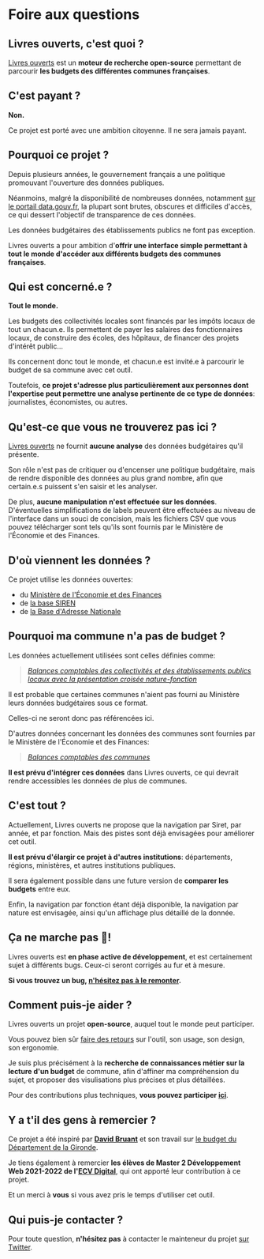 # Foire aux questions

## Livres ouverts, c'est quoi ?

[Livres ouverts](https://www.livres-ouverts.fr) est un **moteur de recherche open-source** permettant de parcourir **les budgets des différentes communes françaises**.

## C'est payant ?

**Non.**

Ce projet est porté avec une ambition citoyenne. Il ne sera jamais payant.

## Pourquoi ce projet ?

Depuis plusieurs années, le gouvernement français a une politique promouvant l'ouverture des données publiques.

Néanmoins, malgré la disponibilité de nombreuses données, notamment [sur le portail data.gouv.fr](https://www.data.gouv.fr/fr/), la plupart sont brutes, obscures et difficiles d'accès, ce qui dessert l'objectif de transparence de ces données.

Les données budgétaires des établissements publics ne font pas exception.

Livres ouverts a pour ambition d'**offrir une interface simple permettant à tout le monde d'accéder aux différents budgets des communes françaises**.

## Qui est concerné.e ?

**Tout le monde.**

Les budgets des collectivités locales sont financés par les impôts locaux de tout un chacun.e.
Ils permettent de payer les salaires des fonctionnaires locaux, de construire des écoles, des hôpitaux, de financer des projets d'intérêt public...

Ils concernent donc tout le monde, et chacun.e est invité.e à parcourir le budget de sa commune avec cet outil.

Toutefois, **ce projet s'adresse plus particulièrement aux personnes dont l'expertise peut permettre une analyse pertinente de ce type de données**: journalistes, économistes, ou autres.

## Qu'est-ce que vous ne trouverez pas ici ?

[Livres ouverts](https://www.livres-ouverts.fr) ne fournit **aucune analyse** des données budgétaires qu'il présente.

Son rôle n'est pas de critiquer ou d'encenser une politique budgétaire, mais de rendre disponible des données au plus grand nombre, afin que certain.e.s puissent s'en saisir et les analyser.

De plus, **aucune manipulation n'est effectuée sur les données**. D'éventuelles simplifications de labels peuvent être effectuées au niveau de l'interface dans un souci de concision, mais les fichiers CSV que vous pouvez télécharger sont tels qu'ils sont fournis par le Ministère de l'Économie et des Finances.

## D'où viennent les données ?

Ce projet utilise les données ouvertes:

- du [Ministère de l'Économie et des Finances](https://data.economie.gouv.fr/explore/dataset/balances-comptables-des-collectivites-et-des-etablissements-publics-locaux-avec0/table/)
- de [la base SIREN](https://api.insee.fr/catalogue/site/themes/wso2/subthemes/insee/pages/item-info.jag?name=Sirene&version=V3&provider=insee#!/Etablissement/findBySiret)
- de [la Base d'Adresse Nationale](https://geo.api.gouv.fr/decoupage-administratif/communes)

## Pourquoi ma commune n'a pas de budget ?

Les données actuellement utilisées sont celles définies comme:

> [_Balances comptables des collectivités et des établissements publics locaux avec la présentation croisée nature-fonction_](https://data.economie.gouv.fr/explore/?sort=modified&q=balances+crois%C3%A9e)

Il est probable que certaines communes n'aient pas fourni au Ministère leurs données budgétaires sous ce format.

Celles-ci ne seront donc pas référencées ici.

D'autres données concernant les données des communes sont fournies par le Ministère de l'Économie et des Finances:

> [_Balances comptables des communes_](https://data.economie.gouv.fr/explore/?sort=modified&q=balances+communes)

**Il est prévu d'intégrer ces données** dans Livres ouverts, ce qui devrait rendre accessibles les données de plus de communes.

## C'est tout ?

Actuellement, Livres ouverts ne propose que la navigation par Siret, par année, et par fonction. Mais des pistes sont déjà envisagées pour améliorer cet outil.

**Il est prévu d'élargir ce projet à d'autres institutions**: départements, régions, ministères, et autres institutions publiques.

Il sera également possible dans une future version de **comparer les budgets** entre eux.

Enfin, la navigation par fonction étant déjà disponible, la navigation par nature est envisagée, ainsi qu'un affichage plus détaillé de la donnée.

## Ça ne marche pas 🤬!

Livres ouverts est **en phase active de développement**, et est certainement sujet à différents bugs. Ceux-ci seront corrigés au fur et à mesure.

**Si vous trouvez un bug, [n'hésitez pas à le remonter](https://twitter.com/r_ourson).**

## Comment puis-je aider ?

Livres ouverts un projet **open-source**, auquel tout le monde peut participer.

Vous pouvez bien sûr [faire des retours](https://twitter.com/r_ourson) sur l'outil, son usage, son design, son ergonomie.

Je suis plus précisément à la **recherche de connaissances métier sur la lecture d'un budget** de commune, afin d'affiner ma compréhension du sujet, et proposer des visulisations plus précises et plus détaillées.

Pour des contributions plus techniques, **vous pouvez participer [ici](https://github.com/iOiurson/open-books)**.

## Y a t'il des gens à remercier ?

Ce projet a été inspiré par **[David Bruant](https://twitter.com/DavidBruant)** et son travail sur [le budget du Département de la Gironde](https://www.gironde.fr/un-budget-au-service-des-solidarites-humaine-et-territoriale#!/explorer).

Je tiens également à remercier **les élèves de Master 2 Développement Web 2021-2022 de l'[ECV Digital](https://www.ecv.fr/digital/)**, qui ont apporté leur contribution à ce projet.

Et un merci à **vous** si vous avez pris le temps d'utiliser cet outil.

## Qui puis-je contacter ?

Pour toute question, **n'hésitez pas** à contacter le mainteneur du projet [sur Twitter](https://twitter.com/r_ourson).
